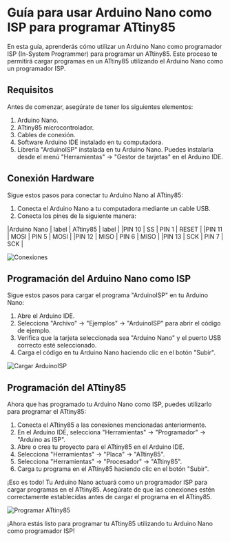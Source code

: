 # Guía para usar Arduino Nano como ISP para programar ATtiny85

En esta guía, aprenderás cómo utilizar un Arduino Nano como programador ISP (In-System Programmer) para programar un ATtiny85. Este proceso te permitirá cargar programas en un ATtiny85 utilizando el Arduino Nano como un programador ISP.

## Requisitos

Antes de comenzar, asegúrate de tener los siguientes elementos:

1. Arduino Nano.
2. ATtiny85 microcontrolador.
3. Cables de conexión.
4. Software Arduino IDE instalado en tu computadora.
5. Librería "ArduinoISP" instalada en tu Arduino Nano. Puedes instalarla desde el menú "Herramientas" -> "Gestor de tarjetas" en el Arduino IDE.

## Conexión Hardware

Sigue estos pasos para conectar tu Arduino Nano al ATtiny85:

1. Conecta el Arduino Nano a tu computadora mediante un cable USB.
2. Conecta los pines de la siguiente manera:

|Arduino Nano | label | ATtiny85 | label |
|PIN 10       | SS    | PIN 1    | RESET |
|PIN 11       | MOSI  | PIN 5    | MOSI  |
|PIN 12       | MISO  | PIN 6    | MISO  |
|PIN 13       | SCK   | PIN 7    | SCK   |


![Conexiones](ruta_a_tu_imagen1.png)

## Programación del Arduino Nano como ISP

Sigue estos pasos para cargar el programa "ArduinoISP" en tu Arduino Nano:

1. Abre el Arduino IDE.
2. Selecciona "Archivo" -> "Ejemplos" -> "ArduinoISP" para abrir el código de ejemplo.
3. Verifica que la tarjeta seleccionada sea "Arduino Nano" y el puerto USB correcto esté seleccionado.
4. Carga el código en tu Arduino Nano haciendo clic en el botón "Subir".

![Cargar ArduinoISP](ruta_a_tu_imagen2.png)

## Programación del ATtiny85

Ahora que has programado tu Arduino Nano como ISP, puedes utilizarlo para programar el ATtiny85:

1. Conecta el ATtiny85 a las conexiones mencionadas anteriormente.
2. En el Arduino IDE, selecciona "Herramientas" -> "Programador" -> "Arduino as ISP".
3. Abre o crea tu proyecto para el ATtiny85 en el Arduino IDE.
4. Selecciona "Herramientas" -> "Placa" -> "ATtiny85".
5. Selecciona "Herramientas" -> "Procesador" -> "ATtiny85".
6. Carga tu programa en el ATtiny85 haciendo clic en el botón "Subir".

¡Eso es todo! Tu Arduino Nano actuará como un programador ISP para cargar programas en el ATtiny85. Asegúrate de que las conexiones estén correctamente establecidas antes de cargar el programa en el ATtiny85.

![Programar ATtiny85](ruta_a_tu_imagen3.png)

¡Ahora estás listo para programar tu ATtiny85 utilizando tu Arduino Nano como programador ISP!